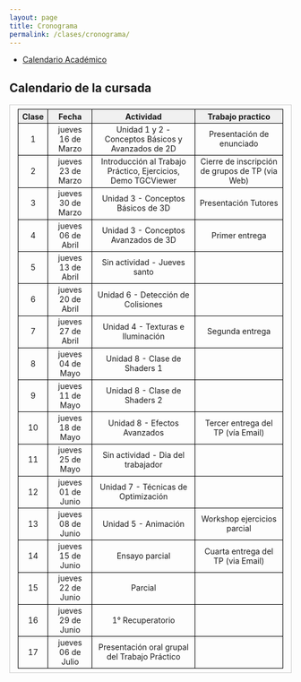 ```yaml
---
layout: page
title: Cronograma
permalink: /clases/cronograma/
---
```


<style>

table {
  border-collapse: collapse;
  border-spacing: 0;
  font-size: 1em;
  border: 1px solid #CCC;
  margin: 0;
  padding: 0.5em 1em;
}

th {
 font-weight: bold;
  background-color: #F0F0F0;
  border:1px solid #000000;
}

td{
    border:1px solid #000000;
}

</style>

* [Calendario Académico](https://www.frba.utn.edu.ar/es/calendario-academico/)

## Calendario de la cursada

| Clase | Fecha              | Actividad    | Trabajo practico   
|:-----:|:------------------:|:------------:|:------------------: 
|  1    | jueves 16 de Marzo | Unidad 1 y 2 - Conceptos Básicos y Avanzados de 2D | Presentación de enunciado 
|  2    | jueves 23 de Marzo | Introducción al Trabajo Práctico, Ejercicios, Demo TGCViewer | Cierre de inscripción de grupos de TP (via Web) 
|  3    | jueves 30 de Marzo | Unidad 3 - Conceptos Básicos de 3D | Presentación Tutores 
|  4    | jueves 06 de Abril | Unidad 3 - Conceptos Avanzados de 3D | Primer entrega 
|  5    | jueves 13 de Abril | Sin actividad - Jueves santo | 
|  6    | jueves 20 de Abril | Unidad 6 - Detección de Colisiones | 
|  7    | jueves 27 de Abril | Unidad 4 - Texturas e Iluminación | Segunda entrega 
|  8    | jueves 04 de Mayo  | Unidad 8 - Clase de Shaders 1 | 
|  9    | jueves 11 de Mayo  | Unidad 8 - Clase de Shaders 2 | 
| 10    | jueves 18 de Mayo  | Unidad 8 - Efectos Avanzados | Tercer entrega del TP (vía Email)
| 11    | jueves 25 de Mayo  | Sin actividad - Dia del trabajador |
| 12    | jueves 01 de Junio | Unidad 7 - Técnicas de Optimización |
| 13    | jueves 08 de Junio | Unidad 5 - Animación | Workshop ejercicios parcial
| 14    | jueves 15 de Junio | Ensayo parcial | Cuarta entrega del TP (via Email) 
| 15    | jueves 22 de Junio | Parcial |
| 16    | jueves 29 de Junio | 1° Recuperatorio |
| 17    | jueves 06 de Julio | Presentación oral grupal del Trabajo Práctico |
